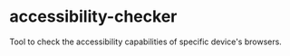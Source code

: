 # accessibility-checker
Tool to check the accessibility capabilities of specific device's browsers.
